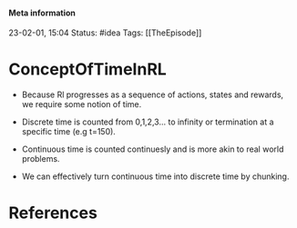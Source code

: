 #### Meta information
23-02-01, 15:04
Status: #idea
Tags: [[TheEpisode]]





# ConceptOfTimeInRL

- Because Rl progresses as a sequence of actions, states and rewards, we require some notion of time.

- Discrete time is counted from 0,1,2,3... to infinity or termination at a specific time (e.g t=150).
- Continuous time is counted continuesly and is more akin to real world problems.
- We can effectively turn continuous time into discrete time by chunking.







# References
